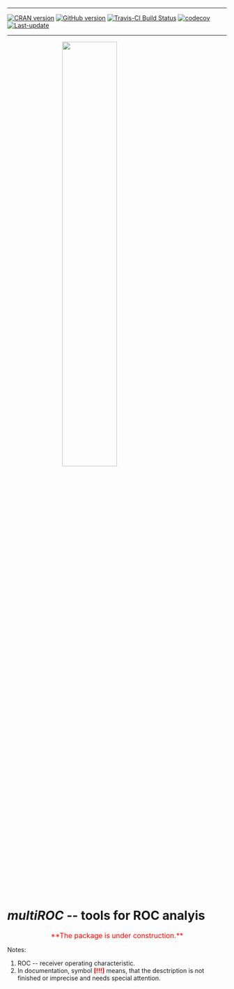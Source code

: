 
<!-- README.md is generated from README.Rmd. Please edit that file -->

------------------------------------------------------------------------

[![CRAN version](https://www.r-pkg.org/badges/version/multiROC)](https://cran.rstudio.com/web/packages/multiROC/index.html) [![GitHub version](https://img.shields.io/badge/GitHub-v0.0.3.5000-brightgreen.svg)](https://github.com/GegznaV/multiROC) [![Travis-CI Build Status](https://travis-ci.org/GegznaV/multiROC.png?branch=master)](https://travis-ci.org/GegznaV/multiROC) [![codecov](https://codecov.io/gh/GegznaV/multiROC/branch/master/graph/badge.svg)](https://codecov.io/gh/GegznaV/multiROC) [![Last-update](https://img.shields.io/badge/last%20update-2017--08--03-yellowgreen.svg)](/commits/master)

------------------------------------------------------------------------

<img src="https://raw.githubusercontent.com/GegznaV/multiROC/master/docs/logo.png" width="50%" height="50%" style="display: block; margin: auto;" /> <!-- "https://raw.githubusercontent.com/GegznaV/multiROC/master/docs/logo.png" -->

***multiROC*** -- tools for ROC analyis
=======================================

<p align="center">
<font color="red" size="3" family="sans"> **The package is under construction.** </font>
</p>
<!-- *MultiROC* workflow for spectroscopic data analysis. -->
Notes:

1.  ROC -- receiver operating characteristic.
2.  In documentation, symbol <font color="red"> **\[!!!\]** </font> means, that the desctription is not finished or imprecise and needs special attention.

<!-- Install package: -->
<!-- ```{r Install package, eval=FALSE} -->
<!-- library(devtools) -->
<!-- install_github("GegznaV/multiROC") -->
<!-- ``` -->
<!-- * * * -->
<!-- <p align="right"> </p>     -->
